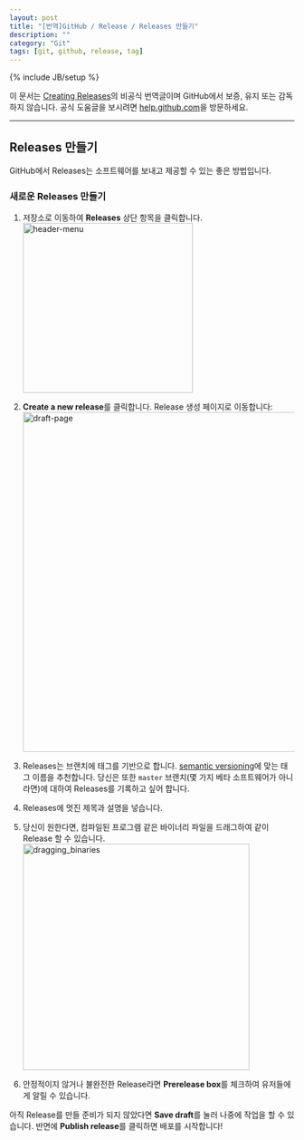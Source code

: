 ```yaml
---
layout: post
title: "[번역]GitHub / Release / Releases 만들기"
description: ""
category: "Git"
tags: [git, github, release, tag]
---
```

{% include JB/setup %}

이 문서는 [Creating Releases](https://help.github.com/articles/creating-releases)의 비공식 번역글이며 GitHub에서 보증, 유지 또는 감독하지 않습니다. 공식 도움글을 보시려면 [help.github.com](https://help.github.com)을 방문하세요.

---

## Releases 만들기

GitHub에서 Releases는 소프트웨어를 보내고 제공할 수 있는 좋은 방법입니다.

### 새로운 Releases 만들기

1. 저장소로 이동하여 **Releases** 상단 항목을 클릭합니다.<br/><img src="{{ site.production_url }}/image/2014/03/github-releases-header-menu.png" alt="header-menu" style="width: 300px;"/><br/>

2. **Create a new release**를 클릭합니다. Release 생성 페이지로 이동합니다:<br/><img src="{{ site.production_url }}/image/2014/03/github-releases-draft-page.png" alt="draft-page" style="width: 600px;"/><br/>

3. Releases는 브랜치에 태그를 기반으로 합니다. [semantic versioning](http://semver.org/)에 맞는 태그 이름을 추천합니다. 당신은 또한 `master` 브랜치(몇 가지 베타 소프트웨어가 아니라면)에 대하여 Releases를 기록하고 싶어 합니다.

4. Releases에 멋진 제목과 설명을 넣습니다.

5. 당신이 원한다면, 컴파일된 프로그램 같은 바이너리 파일을 드래그하여 같이 Release 할 수 있습니다.<br/><img src="{{ site.production_url }}/image/2014/03/github-dragging_binaries.png" alt="dragging_binaries" style="width: 400px;"/><br/>

6. 안정적이지 않거나 불완전한 Release라면 **Prerelease box**를 체크하여 유저들에게 알릴 수 있습니다.

아직 Release를 만들 준비가 되지 않았다면 **Save draft**를 눌러 나중에 작업을 할 수 있습니다. 반면에 **Publish release**를 클릭하면 배포를 시작합니다!